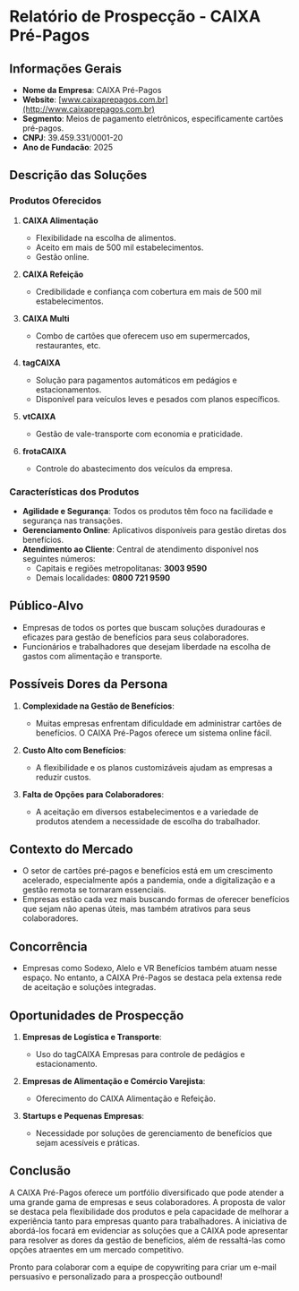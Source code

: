# Relatório de Prospecção - CAIXA Pré-Pagos

## Informações Gerais
- **Nome da Empresa**: CAIXA Pré-Pagos
- **Website**: [www.caixaprepagos.com.br](http://www.caixaprepagos.com.br)
- **Segmento**: Meios de pagamento eletrônicos, especificamente cartões pré-pagos.
- **CNPJ**: 39.459.331/0001-20
- **Ano de Fundacão**: 2025

## Descrição das Soluções
### Produtos Oferecidos
1. **CAIXA Alimentação**  
   - Flexibilidade na escolha de alimentos.
   - Aceito em mais de 500 mil estabelecimentos.
   - Gestão online.
   
2. **CAIXA Refeição**  
   - Credibilidade e confiança com cobertura em mais de 500 mil estabelecimentos.
   
3. **CAIXA Multi**  
   - Combo de cartões que oferecem uso em supermercados, restaurantes, etc.
   
4. **tagCAIXA**  
   - Solução para pagamentos automáticos em pedágios e estacionamentos.
   - Disponível para veículos leves e pesados com planos específicos.
   
5. **vtCAIXA**  
   - Gestão de vale-transporte com economia e praticidade.
   
6. **frotaCAIXA**  
   - Controle do abastecimento dos veículos da empresa.

### Características dos Produtos
- **Agilidade e Segurança**: Todos os produtos têm foco na facilidade e segurança nas transações.
- **Gerenciamento Online**: Aplicativos disponíveis para gestão diretas dos benefícios.
- **Atendimento ao Cliente**: Central de atendimento disponível nos seguintes números:
  - Capitais e regiões metropolitanas: **3003 9590**
  - Demais localidades: **0800 721 9590**
  
## Público-Alvo
- Empresas de todos os portes que buscam soluções duradouras e eficazes para gestão de benefícios para seus colaboradores.
- Funcionários e trabalhadores que desejam liberdade na escolha de gastos com alimentação e transporte.

## Possíveis Dores da Persona
1. **Complexidade na Gestão de Benefícios**:
   - Muitas empresas enfrentam dificuldade em administrar cartões de benefícios. O CAIXA Pré-Pagos oferece um sistema online fácil.
   
2. **Custo Alto com Benefícios**:
   - A flexibilidade e os planos customizáveis ajudam as empresas a reduzir custos.

3. **Falta de Opções para Colaboradores**:
   - A aceitação em diversos estabelecimentos e a variedade de produtos atendem a necessidade de escolha do trabalhador.

## Contexto do Mercado
- O setor de cartões pré-pagos e benefícios está em um crescimento acelerado, especialmente após a pandemia, onde a digitalização e a gestão remota se tornaram essenciais.
- Empresas estão cada vez mais buscando formas de oferecer benefícios que sejam não apenas úteis, mas também atrativos para seus colaboradores.

## Concorrência
- Empresas como Sodexo, Alelo e VR Benefícios também atuam nesse espaço. No entanto, a CAIXA Pré-Pagos se destaca pela extensa rede de aceitação e soluções integradas.

## Oportunidades de Prospecção
1. **Empresas de Logística e Transporte**:
   - Uso do tagCAIXA Empresas para controle de pedágios e estacionamento.

2. **Empresas de Alimentação e Comércio Varejista**:
   - Oferecimento do CAIXA Alimentação e Refeição.
   
3. **Startups e Pequenas Empresas**:
   - Necessidade por soluções de gerenciamento de benefícios que sejam acessíveis e práticas.

## Conclusão
A CAIXA Pré-Pagos oferece um portfólio diversificado que pode atender a uma grande gama de empresas e seus colaboradores. A proposta de valor se destaca pela flexibilidade dos produtos e pela capacidade de melhorar a experiência tanto para empresas quanto para trabalhadores. A iniciativa de abordá-los focará em evidenciar as soluções que a CAIXA pode apresentar para resolver as dores da gestão de benefícios, além de ressaltá-las como opções atraentes em um mercado competitivo. 

Pronto para colaborar com a equipe de copywriting para criar um e-mail persuasivo e personalizado para a prospecção outbound!
